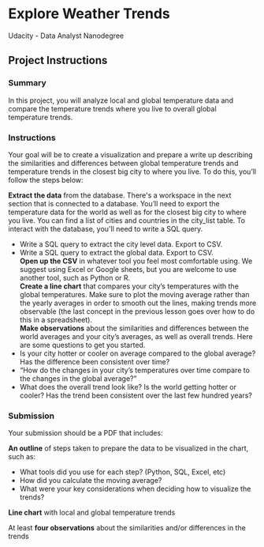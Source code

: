 # Explore Weather Trends
Udacity - Data Analyst Nanodegree
## Project Instructions
### Summary
In this project, you will analyze local and global temperature data and compare the temperature trends where you live to overall global temperature trends.

### Instructions
Your goal will be to create a visualization and prepare a write up describing the similarities and differences between global temperature trends and temperature trends in the closest big city to where you live. To do this, you’ll follow the steps below:

**Extract the data** from the database. There's a workspace in the next section that is connected to a database. You’ll need to export the temperature data for the world as well as for the closest big city to where you live. You can find a list of cities and countries in the city_list table. To interact with the database, you'll need to write a SQL query.
* Write a SQL query to extract the city level data. Export to CSV.
* Write a SQL query to extract the global data. Export to CSV.<br>
**Open up the CSV** in whatever tool you feel most comfortable using. We suggest using Excel or Google sheets, but you are welcome to use another tool, such as Python or R.<br>
**Create a line chart** that compares your city’s temperatures with the global temperatures. Make sure to plot the moving average rather than the yearly averages in order to smooth out the lines, making trends more observable (the last concept in the previous lesson goes over how to do this in a spreadsheet).<br>
**Make observations** about the similarities and differences between the world averages and your city’s averages, as well as overall trends. Here are some questions to get you started.
* Is your city hotter or cooler on average compared to the global average? Has the difference been consistent over time?
* “How do the changes in your city’s temperatures over time compare to the changes in the global average?”
* What does the overall trend look like? Is the world getting hotter or cooler? Has the trend been consistent over the last few hundred years?
### Submission
Your submission should be a PDF that includes:

**An outline** of steps taken to prepare the data to be visualized in the chart, such as:
* What tools did you use for each step? (Python, SQL, Excel, etc)
* How did you calculate the moving average?
* What were your key considerations when deciding how to visualize the trends?<br>

**Line chart** with local and global temperature trends<br>

At least **four observations** about the similarities and/or differences in the trends
